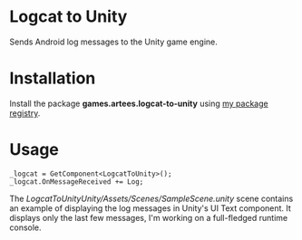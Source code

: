# Logcat to Unity
Sends Android log messages to the Unity game engine.

# Installation
Install the package **games.artees.logcat-to-unity** using [my package registry](https://artees.games/upm).

# Usage
```
_logcat = GetComponent<LogcatToUnity>();
_logcat.OnMessageReceived += Log;
```
The *LogcatToUnityUnity/Assets/Scenes/SampleScene.unity* scene contains an example of displaying the log messages in Unity's UI Text component. It displays only the last few messages, I'm working on a full-fledged runtime console.